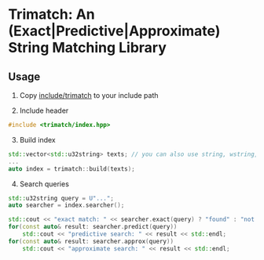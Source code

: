 # Trimatch: An (Exact|Predictive|Approximate) String Matching Library

## Usage

1. Copy [include/trimatch](include/trimatch) to your include path

2. Include header
```c++
#include <trimatch/index.hpp>
```

3. Build index
```c++
std::vector<std::u32string> texts; // you can also use string, wstring, u16string, etc.
...
auto index = trimatch::build(texts);
```

4. Search queries
```c++
std::u32string query = U"...";
auto searcher = index.searcher();

std::cout << "exact match: " << searcher.exact(query) ? "found" : "not found" << std::endl;
for(const auto& result: searcher.predict(query))
	std::cout << "predictive search: " << result << std::endl;
for(const auto& result: searcher.approx(query))
	std::cout << "approximate search: " << result << std::endl;
```

